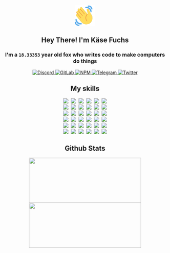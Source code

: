 <div><p align=center><img src=./resources/images/wave.gif width=64px height=64px></p><h2 align=center>Hey There! I'm Käse Fuchs</h2><h3 align=center>I'm a <code>18.33353</code> year old fox who writes code to make computers do things</h3><p align=center><a href=https://discord.com/users/507526681125322772><img alt=Discord src="https://img.shields.io/badge/Discord-5865F2?logo=discord&logoColor=white&style=flat-square#fdf367f88d6f6d558759fbbd2400a5d6"> </a><a href=https://gitlab.com/kasefuchs><img alt=GitLab src="https://img.shields.io/badge/GitLab-330F63?logo=gitlab&logoColor=white&style=flat-square#fdf367f88d6f6d558759fbbd2400a5d6"> </a><a href=https://npmjs.com/~kasefuchs><img alt=NPM src="https://img.shields.io/badge/NPM-CB3837?logo=npm&logoColor=white&style=flat-square#fdf367f88d6f6d558759fbbd2400a5d6"> </a><a href=https://t.me/kasefuchs><img alt=Telegram src="https://img.shields.io/badge/Telegram-2CA5E0?logo=telegram&logoColor=white&style=flat-square#fdf367f88d6f6d558759fbbd2400a5d6"> </a><a href=https://twitter.com/kasefuchs><img alt=Twitter src="https://img.shields.io/badge/Twitter-1DA1F2?logo=twitter&logoColor=white&style=flat-square#fdf367f88d6f6d558759fbbd2400a5d6"></a></p><h2 align=center>My skills</h2><p align=center><a href=https://aws.amazon.com/ ><picture><source srcset="https://skillicons.dev/icons?i=aws&theme=dark#fdf367f88d6f6d558759fbbd2400a5d6" media="(prefers-color-scheme: dark)"><source srcset="https://skillicons.dev/icons?i=aws&theme=light#fdf367f88d6f6d558759fbbd2400a5d6" media="(prefers-color-scheme: light), (prefers-color-scheme: no-preference)"><img src="https://skillicons.dev/icons?i=aws&theme=light#fdf367f88d6f6d558759fbbd2400a5d6"></picture></a>&nbsp;&nbsp;<a href=https://en.wikipedia.org/wiki/Bash_(Unix_shell)><picture><source srcset="https://skillicons.dev/icons?i=bash&theme=dark#fdf367f88d6f6d558759fbbd2400a5d6" media="(prefers-color-scheme: dark)"><source srcset="https://skillicons.dev/icons?i=bash&theme=light#fdf367f88d6f6d558759fbbd2400a5d6" media="(prefers-color-scheme: light), (prefers-color-scheme: no-preference)"><img src="https://skillicons.dev/icons?i=bash&theme=light#fdf367f88d6f6d558759fbbd2400a5d6"></picture></a>&nbsp;&nbsp;<a href=https://discord.com/developers/docs><picture><source srcset="https://skillicons.dev/icons?i=bots&theme=dark#fdf367f88d6f6d558759fbbd2400a5d6" media="(prefers-color-scheme: dark)"><source srcset="https://skillicons.dev/icons?i=bots&theme=light#fdf367f88d6f6d558759fbbd2400a5d6" media="(prefers-color-scheme: light), (prefers-color-scheme: no-preference)"><img src="https://skillicons.dev/icons?i=bots&theme=light#fdf367f88d6f6d558759fbbd2400a5d6"></picture></a>&nbsp;&nbsp;<a href=https://www.cloudflare.com/ ><picture><source srcset="https://skillicons.dev/icons?i=cloudflare&theme=dark#fdf367f88d6f6d558759fbbd2400a5d6" media="(prefers-color-scheme: dark)"><source srcset="https://skillicons.dev/icons?i=cloudflare&theme=light#fdf367f88d6f6d558759fbbd2400a5d6" media="(prefers-color-scheme: light), (prefers-color-scheme: no-preference)"><img src="https://skillicons.dev/icons?i=cloudflare&theme=light#fdf367f88d6f6d558759fbbd2400a5d6"></picture></a>&nbsp;&nbsp;<a href=https://en.wikipedia.org/wiki/CSS><picture><source srcset="https://skillicons.dev/icons?i=css&theme=dark#fdf367f88d6f6d558759fbbd2400a5d6" media="(prefers-color-scheme: dark)"><source srcset="https://skillicons.dev/icons?i=css&theme=light#fdf367f88d6f6d558759fbbd2400a5d6" media="(prefers-color-scheme: light), (prefers-color-scheme: no-preference)"><img src="https://skillicons.dev/icons?i=css&theme=light#fdf367f88d6f6d558759fbbd2400a5d6"></picture></a>&nbsp;&nbsp;<a href=https://www.docker.com/ ><picture><source srcset="https://skillicons.dev/icons?i=docker&theme=dark#fdf367f88d6f6d558759fbbd2400a5d6" media="(prefers-color-scheme: dark)"><source srcset="https://skillicons.dev/icons?i=docker&theme=light#fdf367f88d6f6d558759fbbd2400a5d6" media="(prefers-color-scheme: light), (prefers-color-scheme: no-preference)"><img src="https://skillicons.dev/icons?i=docker&theme=light#fdf367f88d6f6d558759fbbd2400a5d6"></picture></a><br><a href=https://www.electronjs.org/ ><picture><source srcset="https://skillicons.dev/icons?i=electron&theme=dark#fdf367f88d6f6d558759fbbd2400a5d6" media="(prefers-color-scheme: dark)"><source srcset="https://skillicons.dev/icons?i=electron&theme=light#fdf367f88d6f6d558759fbbd2400a5d6" media="(prefers-color-scheme: light), (prefers-color-scheme: no-preference)"><img src="https://skillicons.dev/icons?i=electron&theme=light#fdf367f88d6f6d558759fbbd2400a5d6"></picture></a>&nbsp;&nbsp;<a href=https://expressjs.com/ ><picture><source srcset="https://skillicons.dev/icons?i=express&theme=dark#fdf367f88d6f6d558759fbbd2400a5d6" media="(prefers-color-scheme: dark)"><source srcset="https://skillicons.dev/icons?i=express&theme=light#fdf367f88d6f6d558759fbbd2400a5d6" media="(prefers-color-scheme: light), (prefers-color-scheme: no-preference)"><img src="https://skillicons.dev/icons?i=express&theme=light#fdf367f88d6f6d558759fbbd2400a5d6"></picture></a>&nbsp;&nbsp;<a href=https://www.figma.com/ ><picture><source srcset="https://skillicons.dev/icons?i=figma&theme=dark#fdf367f88d6f6d558759fbbd2400a5d6" media="(prefers-color-scheme: dark)"><source srcset="https://skillicons.dev/icons?i=figma&theme=light#fdf367f88d6f6d558759fbbd2400a5d6" media="(prefers-color-scheme: light), (prefers-color-scheme: no-preference)"><img src="https://skillicons.dev/icons?i=figma&theme=light#fdf367f88d6f6d558759fbbd2400a5d6"></picture></a>&nbsp;&nbsp;<a href=https://firebase.google.com/ ><picture><source srcset="https://skillicons.dev/icons?i=firebase&theme=dark#fdf367f88d6f6d558759fbbd2400a5d6" media="(prefers-color-scheme: dark)"><source srcset="https://skillicons.dev/icons?i=firebase&theme=light#fdf367f88d6f6d558759fbbd2400a5d6" media="(prefers-color-scheme: light), (prefers-color-scheme: no-preference)"><img src="https://skillicons.dev/icons?i=firebase&theme=light#fdf367f88d6f6d558759fbbd2400a5d6"></picture></a>&nbsp;&nbsp;<a href=https://flask.palletsprojects.com/ ><picture><source srcset="https://skillicons.dev/icons?i=flask&theme=dark#fdf367f88d6f6d558759fbbd2400a5d6" media="(prefers-color-scheme: dark)"><source srcset="https://skillicons.dev/icons?i=flask&theme=light#fdf367f88d6f6d558759fbbd2400a5d6" media="(prefers-color-scheme: light), (prefers-color-scheme: no-preference)"><img src="https://skillicons.dev/icons?i=flask&theme=light#fdf367f88d6f6d558759fbbd2400a5d6"></picture></a>&nbsp;&nbsp;<a href=https://cloud.google.com/ ><picture><source srcset="https://skillicons.dev/icons?i=gcp&theme=dark#fdf367f88d6f6d558759fbbd2400a5d6" media="(prefers-color-scheme: dark)"><source srcset="https://skillicons.dev/icons?i=gcp&theme=light#fdf367f88d6f6d558759fbbd2400a5d6" media="(prefers-color-scheme: light), (prefers-color-scheme: no-preference)"><img src="https://skillicons.dev/icons?i=gcp&theme=light#fdf367f88d6f6d558759fbbd2400a5d6"></picture></a><br><a href=https://git-scm.com/ ><picture><source srcset="https://skillicons.dev/icons?i=git&theme=dark#fdf367f88d6f6d558759fbbd2400a5d6" media="(prefers-color-scheme: dark)"><source srcset="https://skillicons.dev/icons?i=git&theme=light#fdf367f88d6f6d558759fbbd2400a5d6" media="(prefers-color-scheme: light), (prefers-color-scheme: no-preference)"><img src="https://skillicons.dev/icons?i=git&theme=light#fdf367f88d6f6d558759fbbd2400a5d6"></picture></a>&nbsp;&nbsp;<a href=https://github.com/ ><picture><source srcset="https://skillicons.dev/icons?i=github&theme=dark#fdf367f88d6f6d558759fbbd2400a5d6" media="(prefers-color-scheme: dark)"><source srcset="https://skillicons.dev/icons?i=github&theme=light#fdf367f88d6f6d558759fbbd2400a5d6" media="(prefers-color-scheme: light), (prefers-color-scheme: no-preference)"><img src="https://skillicons.dev/icons?i=github&theme=light#fdf367f88d6f6d558759fbbd2400a5d6"></picture></a>&nbsp;&nbsp;<a href=https://gitlab.com/ ><picture><source srcset="https://skillicons.dev/icons?i=gitlab&theme=dark#fdf367f88d6f6d558759fbbd2400a5d6" media="(prefers-color-scheme: dark)"><source srcset="https://skillicons.dev/icons?i=gitlab&theme=light#fdf367f88d6f6d558759fbbd2400a5d6" media="(prefers-color-scheme: light), (prefers-color-scheme: no-preference)"><img src="https://skillicons.dev/icons?i=gitlab&theme=light#fdf367f88d6f6d558759fbbd2400a5d6"></picture></a>&nbsp;&nbsp;<a href=https://www.heroku.com/ ><picture><source srcset="https://skillicons.dev/icons?i=heroku&theme=dark#fdf367f88d6f6d558759fbbd2400a5d6" media="(prefers-color-scheme: dark)"><source srcset="https://skillicons.dev/icons?i=heroku&theme=light#fdf367f88d6f6d558759fbbd2400a5d6" media="(prefers-color-scheme: light), (prefers-color-scheme: no-preference)"><img src="https://skillicons.dev/icons?i=heroku&theme=light#fdf367f88d6f6d558759fbbd2400a5d6"></picture></a>&nbsp;&nbsp;<a href=https://en.wikipedia.org/wiki/HTML><picture><source srcset="https://skillicons.dev/icons?i=html&theme=dark#fdf367f88d6f6d558759fbbd2400a5d6" media="(prefers-color-scheme: dark)"><source srcset="https://skillicons.dev/icons?i=html&theme=light#fdf367f88d6f6d558759fbbd2400a5d6" media="(prefers-color-scheme: light), (prefers-color-scheme: no-preference)"><img src="https://skillicons.dev/icons?i=html&theme=light#fdf367f88d6f6d558759fbbd2400a5d6"></picture></a>&nbsp;&nbsp;<a href=https://en.wikipedia.org/wiki/JavaScript><picture><source srcset="https://skillicons.dev/icons?i=js&theme=dark#fdf367f88d6f6d558759fbbd2400a5d6" media="(prefers-color-scheme: dark)"><source srcset="https://skillicons.dev/icons?i=js&theme=light#fdf367f88d6f6d558759fbbd2400a5d6" media="(prefers-color-scheme: light), (prefers-color-scheme: no-preference)"><img src="https://skillicons.dev/icons?i=js&theme=light#fdf367f88d6f6d558759fbbd2400a5d6"></picture></a><br><a href=https://en.wikipedia.org/wiki/Linux><picture><source srcset="https://skillicons.dev/icons?i=linux&theme=dark#fdf367f88d6f6d558759fbbd2400a5d6" media="(prefers-color-scheme: dark)"><source srcset="https://skillicons.dev/icons?i=linux&theme=light#fdf367f88d6f6d558759fbbd2400a5d6" media="(prefers-color-scheme: light), (prefers-color-scheme: no-preference)"><img src="https://skillicons.dev/icons?i=linux&theme=light#fdf367f88d6f6d558759fbbd2400a5d6"></picture></a>&nbsp;&nbsp;<a href=https://mui.com/ ><picture><source srcset="https://skillicons.dev/icons?i=materialui&theme=dark#fdf367f88d6f6d558759fbbd2400a5d6" media="(prefers-color-scheme: dark)"><source srcset="https://skillicons.dev/icons?i=materialui&theme=light#fdf367f88d6f6d558759fbbd2400a5d6" media="(prefers-color-scheme: light), (prefers-color-scheme: no-preference)"><img src="https://skillicons.dev/icons?i=materialui&theme=light#fdf367f88d6f6d558759fbbd2400a5d6"></picture></a>&nbsp;&nbsp;<a href=https://en.wikipedia.org/wiki/Markdown><picture><source srcset="https://skillicons.dev/icons?i=md&theme=dark#fdf367f88d6f6d558759fbbd2400a5d6" media="(prefers-color-scheme: dark)"><source srcset="https://skillicons.dev/icons?i=md&theme=light#fdf367f88d6f6d558759fbbd2400a5d6" media="(prefers-color-scheme: light), (prefers-color-scheme: no-preference)"><img src="https://skillicons.dev/icons?i=md&theme=light#fdf367f88d6f6d558759fbbd2400a5d6"></picture></a>&nbsp;&nbsp;<a href=https://www.mongodb.com/ ><picture><source srcset="https://skillicons.dev/icons?i=mongodb&theme=dark#fdf367f88d6f6d558759fbbd2400a5d6" media="(prefers-color-scheme: dark)"><source srcset="https://skillicons.dev/icons?i=mongodb&theme=light#fdf367f88d6f6d558759fbbd2400a5d6" media="(prefers-color-scheme: light), (prefers-color-scheme: no-preference)"><img src="https://skillicons.dev/icons?i=mongodb&theme=light#fdf367f88d6f6d558759fbbd2400a5d6"></picture></a>&nbsp;&nbsp;<a href=https://www.mysql.com/ ><picture><source srcset="https://skillicons.dev/icons?i=mysql&theme=dark#fdf367f88d6f6d558759fbbd2400a5d6" media="(prefers-color-scheme: dark)"><source srcset="https://skillicons.dev/icons?i=mysql&theme=light#fdf367f88d6f6d558759fbbd2400a5d6" media="(prefers-color-scheme: light), (prefers-color-scheme: no-preference)"><img src="https://skillicons.dev/icons?i=mysql&theme=light#fdf367f88d6f6d558759fbbd2400a5d6"></picture></a>&nbsp;&nbsp;<a href=https://nextjs.org/ ><picture><source srcset="https://skillicons.dev/icons?i=nextjs&theme=dark#fdf367f88d6f6d558759fbbd2400a5d6" media="(prefers-color-scheme: dark)"><source srcset="https://skillicons.dev/icons?i=nextjs&theme=light#fdf367f88d6f6d558759fbbd2400a5d6" media="(prefers-color-scheme: light), (prefers-color-scheme: no-preference)"><img src="https://skillicons.dev/icons?i=nextjs&theme=light#fdf367f88d6f6d558759fbbd2400a5d6"></picture></a><br><a href=https://nodejs.org/en/ ><picture><source srcset="https://skillicons.dev/icons?i=nodejs&theme=dark#fdf367f88d6f6d558759fbbd2400a5d6" media="(prefers-color-scheme: dark)"><source srcset="https://skillicons.dev/icons?i=nodejs&theme=light#fdf367f88d6f6d558759fbbd2400a5d6" media="(prefers-color-scheme: light), (prefers-color-scheme: no-preference)"><img src="https://skillicons.dev/icons?i=nodejs&theme=light#fdf367f88d6f6d558759fbbd2400a5d6"></picture></a>&nbsp;&nbsp;<a href=https://www.postgresql.org/ ><picture><source srcset="https://skillicons.dev/icons?i=postgres&theme=dark#fdf367f88d6f6d558759fbbd2400a5d6" media="(prefers-color-scheme: dark)"><source srcset="https://skillicons.dev/icons?i=postgres&theme=light#fdf367f88d6f6d558759fbbd2400a5d6" media="(prefers-color-scheme: light), (prefers-color-scheme: no-preference)"><img src="https://skillicons.dev/icons?i=postgres&theme=light#fdf367f88d6f6d558759fbbd2400a5d6"></picture></a>&nbsp;&nbsp;<a href=https://learn.microsoft.com/en-us/powershell/ ><picture><source srcset="https://skillicons.dev/icons?i=powershell&theme=dark#fdf367f88d6f6d558759fbbd2400a5d6" media="(prefers-color-scheme: dark)"><source srcset="https://skillicons.dev/icons?i=powershell&theme=light#fdf367f88d6f6d558759fbbd2400a5d6" media="(prefers-color-scheme: light), (prefers-color-scheme: no-preference)"><img src="https://skillicons.dev/icons?i=powershell&theme=light#fdf367f88d6f6d558759fbbd2400a5d6"></picture></a>&nbsp;&nbsp;<a href=https://www.python.org/ ><picture><source srcset="https://skillicons.dev/icons?i=py&theme=dark#fdf367f88d6f6d558759fbbd2400a5d6" media="(prefers-color-scheme: dark)"><source srcset="https://skillicons.dev/icons?i=py&theme=light#fdf367f88d6f6d558759fbbd2400a5d6" media="(prefers-color-scheme: light), (prefers-color-scheme: no-preference)"><img src="https://skillicons.dev/icons?i=py&theme=light#fdf367f88d6f6d558759fbbd2400a5d6"></picture></a>&nbsp;&nbsp;<a href=https://www.raspberrypi.org/ ><picture><source srcset="https://skillicons.dev/icons?i=raspberrypi&theme=dark#fdf367f88d6f6d558759fbbd2400a5d6" media="(prefers-color-scheme: dark)"><source srcset="https://skillicons.dev/icons?i=raspberrypi&theme=light#fdf367f88d6f6d558759fbbd2400a5d6" media="(prefers-color-scheme: light), (prefers-color-scheme: no-preference)"><img src="https://skillicons.dev/icons?i=raspberrypi&theme=light#fdf367f88d6f6d558759fbbd2400a5d6"></picture></a>&nbsp;&nbsp;<a href=https://reactjs.org/ ><picture><source srcset="https://skillicons.dev/icons?i=react&theme=dark#fdf367f88d6f6d558759fbbd2400a5d6" media="(prefers-color-scheme: dark)"><source srcset="https://skillicons.dev/icons?i=react&theme=light#fdf367f88d6f6d558759fbbd2400a5d6" media="(prefers-color-scheme: light), (prefers-color-scheme: no-preference)"><img src="https://skillicons.dev/icons?i=react&theme=light#fdf367f88d6f6d558759fbbd2400a5d6"></picture></a><br><a href=https://redux.js.org/ ><picture><source srcset="https://skillicons.dev/icons?i=redux&theme=dark#fdf367f88d6f6d558759fbbd2400a5d6" media="(prefers-color-scheme: dark)"><source srcset="https://skillicons.dev/icons?i=redux&theme=light#fdf367f88d6f6d558759fbbd2400a5d6" media="(prefers-color-scheme: light), (prefers-color-scheme: no-preference)"><img src="https://skillicons.dev/icons?i=redux&theme=light#fdf367f88d6f6d558759fbbd2400a5d6"></picture></a>&nbsp;&nbsp;<a href=https://en.wikipedia.org/wiki/Regular_expression><picture><source srcset="https://skillicons.dev/icons?i=regex&theme=dark#fdf367f88d6f6d558759fbbd2400a5d6" media="(prefers-color-scheme: dark)"><source srcset="https://skillicons.dev/icons?i=regex&theme=light#fdf367f88d6f6d558759fbbd2400a5d6" media="(prefers-color-scheme: light), (prefers-color-scheme: no-preference)"><img src="https://skillicons.dev/icons?i=regex&theme=light#fdf367f88d6f6d558759fbbd2400a5d6"></picture></a>&nbsp;&nbsp;<a href=https://en.wikipedia.org/wiki/Sass_(stylesheet_language)><picture><source srcset="https://skillicons.dev/icons?i=sass&theme=dark#fdf367f88d6f6d558759fbbd2400a5d6" media="(prefers-color-scheme: dark)"><source srcset="https://skillicons.dev/icons?i=sass&theme=light#fdf367f88d6f6d558759fbbd2400a5d6" media="(prefers-color-scheme: light), (prefers-color-scheme: no-preference)"><img src="https://skillicons.dev/icons?i=sass&theme=light#fdf367f88d6f6d558759fbbd2400a5d6"></picture></a>&nbsp;&nbsp;<a href=https://www.typescriptlang.org/ ><picture><source srcset="https://skillicons.dev/icons?i=ts&theme=dark#fdf367f88d6f6d558759fbbd2400a5d6" media="(prefers-color-scheme: dark)"><source srcset="https://skillicons.dev/icons?i=ts&theme=light#fdf367f88d6f6d558759fbbd2400a5d6" media="(prefers-color-scheme: light), (prefers-color-scheme: no-preference)"><img src="https://skillicons.dev/icons?i=ts&theme=light#fdf367f88d6f6d558759fbbd2400a5d6"></picture></a>&nbsp;&nbsp;<a href=https://unity.com/ ><picture><source srcset="https://skillicons.dev/icons?i=unity&theme=dark#fdf367f88d6f6d558759fbbd2400a5d6" media="(prefers-color-scheme: dark)"><source srcset="https://skillicons.dev/icons?i=unity&theme=light#fdf367f88d6f6d558759fbbd2400a5d6" media="(prefers-color-scheme: light), (prefers-color-scheme: no-preference)"><img src="https://skillicons.dev/icons?i=unity&theme=light#fdf367f88d6f6d558759fbbd2400a5d6"></picture></a>&nbsp;&nbsp;<a href=https://workers.cloudflare.com/ ><picture><source srcset="https://skillicons.dev/icons?i=workers&theme=dark#fdf367f88d6f6d558759fbbd2400a5d6" media="(prefers-color-scheme: dark)"><source srcset="https://skillicons.dev/icons?i=workers&theme=light#fdf367f88d6f6d558759fbbd2400a5d6" media="(prefers-color-scheme: light), (prefers-color-scheme: no-preference)"><img src="https://skillicons.dev/icons?i=workers&theme=light#fdf367f88d6f6d558759fbbd2400a5d6"></picture></a><br></p><h2 align=center>Github Stats</h2><p align=center><picture><source srcset="https://github-readme-stats-kasefuchs.vercel.app/api/?count_private=true&hide_border=true&hide_rank=true&line_height=20&hide_title=true&username=Kasefuchs&theme=dark#fdf367f88d6f6d558759fbbd2400a5d6" media="(prefers-color-scheme: dark)"><source srcset="https://github-readme-stats-kasefuchs.vercel.app/api/?count_private=true&hide_border=true&hide_rank=true&line_height=20&hide_title=true&username=Kasefuchs&theme=light#fdf367f88d6f6d558759fbbd2400a5d6" media="(prefers-color-scheme: light), (prefers-color-scheme: no-preference)"><img align=middle width=350 height=140 src="https://github-readme-stats-kasefuchs.vercel.app/api/?count_private=true&hide_border=true&hide_rank=true&line_height=20&hide_title=true&username=Kasefuchs&theme=light#fdf367f88d6f6d558759fbbd2400a5d6"></picture><picture><source srcset="https://github-readme-stats-kasefuchs.vercel.app/api/top-langs/?count_private=true&hide_border=true&layout=compact&username=Kasefuchs&theme=dark#fdf367f88d6f6d558759fbbd2400a5d6" media="(prefers-color-scheme: dark)"><source srcset="https://github-readme-stats-kasefuchs.vercel.app/api/top-langs/?count_private=true&hide_border=true&layout=compact&username=Kasefuchs&theme=light#fdf367f88d6f6d558759fbbd2400a5d6" media="(prefers-color-scheme: light), (prefers-color-scheme: no-preference)"><img align=middle width=350 height=140 src="https://github-readme-stats-kasefuchs.vercel.app/api/top-langs/?count_private=true&hide_border=true&layout=compact&username=Kasefuchs&theme=light#fdf367f88d6f6d558759fbbd2400a5d6"></picture></p><img src="https://hit.yhype.me/github/profile?user_id=64592097#fdf367f88d6f6d558759fbbd2400a5d6" alt=""></div>